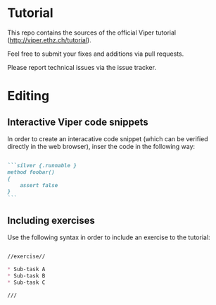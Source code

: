 # Tutorial

This repo contains the sources of the official Viper tutorial (http://viper.ethz.ch/tutorial). 

Feel free to submit your fixes and additions via pull requests. 

Please report technical issues via the issue tracker.

# Editing 

## Interactive Viper code snippets

In order to create an interacative code snippet (which can be verified directly in the web browser), inser the code in the following way: 


````Markdown

```silver {.runnable }
method foobar() 
{
	assert false
}
```
````

## Including exercises

Use the following syntax in order to include an exercise to the tutorial: 

```Markdown

//exercise//

* Sub-task A
* Sub-task B
* Sub-task C

///
```